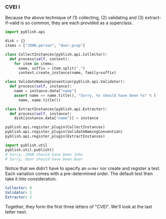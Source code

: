 ### CVEI I

Because the above technique of (1) collecting, (2) validating and (3) extract-if-valid is so common, they are each provided as a superclass.

```python
import pyblish.api

disk = {}
items = ["JOHN.person", "door.prop"]

class CollectInstances(pyblish.api.Collector):
  def process(self, context):
    for item in items:
      name, suffix = item.split(".")
      context.create_instance(name, family=suffix)

class ValidateNamingConvention(pyblish.api.Validator):
  def process(self, instance):
    name = instance.data["name"]
    assert name == name.title(), "Sorry, %s should have been %s" % (
      name, name.title())

class ExtractInstances(pyblish.api.Extractor):
  def process(self, instance):
    disk[instance.data["name"]] = instance

pyblish.api.register_plugin(CollectInstances)
pyblish.api.register_plugin(ValidateNamingConvention)
pyblish.api.register_plugin(ExtractInstances)

import pyblish.util
pyblish.util.publish()
# Sorry, JOHN should have been John
# Sorry, door should have been Door
```

Notice that we didn't have to specify an `order` nor create and register a test. Each variation comes with a pre-determined order. The default test then take it into consideration.

```yaml
Collector: 0
Validator: 1
Extractor: 2
```

Together, they form the first three letters of "CVEI". We'll look at the last letter next.